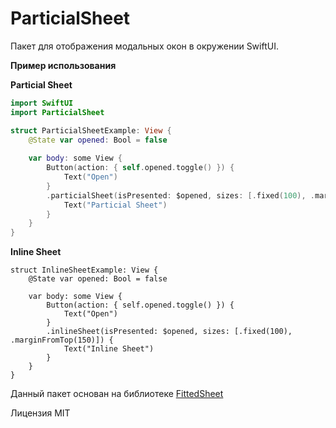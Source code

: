 # ParticialSheet

Пакет для отображения модальных окон в окружении SwiftUI.

**Пример использования**  

**Particial Sheet**
```swift
import SwiftUI
import ParticialSheet

struct ParticialSheetExample: View {
    @State var opened: Bool = false
    
    var body: some View {
        Button(action: { self.opened.toggle() }) {
            Text("Open")
        }
        .particialSheet(isPresented: $opened, sizes: [.fixed(100), .marginFromTop(150)]) {
            Text("Particial Sheet")
        }
    }
}
```

**Inline Sheet**
```
struct InlineSheetExample: View {
    @State var opened: Bool = false
    
    var body: some View {
        Button(action: { self.opened.toggle() }) {
            Text("Open")
        }
        .inlineSheet(isPresented: $opened, sizes: [.fixed(100), .marginFromTop(150)]) {
            Text("Inline Sheet")
        }
    }
}
```

Данный пакет основан на библиотеке [FittedSheet](https://github.com/gordontucker/FittedSheets)

Лицензия MIT
